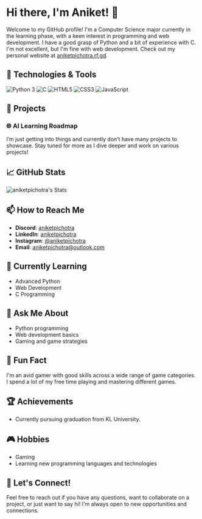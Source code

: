 # Hi there, I'm Aniket! 👋

Welcome to my GitHub profile! I'm a Computer Science major currently in the learning phase, with a keen interest in programming and web development. I have a good grasp of Python and a bit of experience with C. I'm not excellent, but I'm fine with web development. Check out my personal website at [aniketpichotra.rf.gd](http://aniketpichotra.rf.gd).

## 🔧 Technologies & Tools

![Python 3](https://img.shields.io/badge/-Python%203-3776AB?style=flat-square&logo=python&logoColor=white)
![C](https://img.shields.io/badge/-C-A8B9CC?style=flat-square&logo=c&logoColor=white)
![HTML5](https://img.shields.io/badge/-HTML5-E34F26?style=flat-square&logo=html5&logoColor=white)
![CSS3](https://img.shields.io/badge/-CSS3-1572B6?style=flat-square&logo=css3)
![JavaScript](https://img.shields.io/badge/-JavaScript-F7DF1E?style=flat-square&logo=javascript&logoColor=black)

## 🚀 Projects

### 🌐 AI Learning Roadmap

I’m just getting into things and currently don’t have many projects to showcase. Stay tuned for more as I dive deeper and work on various projects!

## 📈 GitHub Stats

![aniketpichotra's Stats](https://github-readme-stats.vercel.app/api?username=aniketpichotra&theme=default&show_icons=true&hide_border=true&count_private=true)

## 📫 How to Reach Me

- **Discord**: [aniketpichotra](http://discordapp.com/users/1238814025542799454)
- **LinkedIn**: [aniketpichotra](https://www.linkedin.com/in/aniketpichotra)
- **Instagram**: [@aniketpichotra](https://www.instagram.com/aniketpichotra)
- **Email**: [aniketpichotra@outlook.com](mailto:aniketpichotra@outlook.com)

## 🌱 Currently Learning

- Advanced Python
- Web Development
- C Programming

## 💬 Ask Me About

- Python programming
- Web development basics
- Gaming and game strategies

## 🤔 Fun Fact

I'm an avid gamer with good skills across a wide range of game categories. I spend a lot of my free time playing and mastering different games.

## 🏆 Achievements

- Currently pursuing graduation from KL University.

## 🎮 Hobbies

- Gaming
- Learning new programming languages and technologies

## 💬 Let's Connect!

Feel free to reach out if you have any questions, want to collaborate on a project, or just want to say hi! I'm always open to new opportunities and connections.

